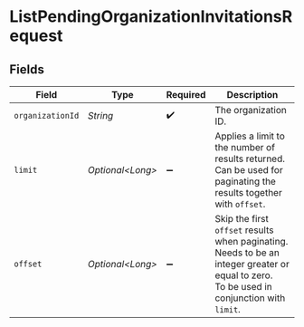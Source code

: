 # ListPendingOrganizationInvitationsRequest


## Fields

| Field                                                                                                                                     | Type                                                                                                                                      | Required                                                                                                                                  | Description                                                                                                                               |
| ----------------------------------------------------------------------------------------------------------------------------------------- | ----------------------------------------------------------------------------------------------------------------------------------------- | ----------------------------------------------------------------------------------------------------------------------------------------- | ----------------------------------------------------------------------------------------------------------------------------------------- |
| `organizationId`                                                                                                                          | *String*                                                                                                                                  | :heavy_check_mark:                                                                                                                        | The organization ID.                                                                                                                      |
| `limit`                                                                                                                                   | *Optional\<Long>*                                                                                                                         | :heavy_minus_sign:                                                                                                                        | Applies a limit to the number of results returned.<br/>Can be used for paginating the results together with `offset`.                     |
| `offset`                                                                                                                                  | *Optional\<Long>*                                                                                                                         | :heavy_minus_sign:                                                                                                                        | Skip the first `offset` results when paginating.<br/>Needs to be an integer greater or equal to zero.<br/>To be used in conjunction with `limit`. |